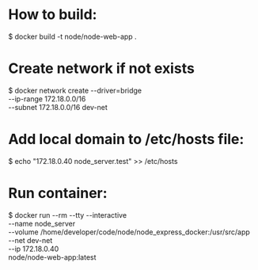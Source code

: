 
# How to build:
$ docker build -t node/node-web-app .


# Create network if not exists
$ docker network create --driver=bridge \
    --ip-range 172.18.0.0/16 \
    --subnet 172.18.0.0/16 dev-net

# Add local domain to /etc/hosts file:
$ echo "172.18.0.40 node_server.test" >> /etc/hosts

# Run container:
$ docker run --rm  --tty --interactive \
--name node_server \
--volume /home/developer/code/node/node_express_docker:/usr/src/app \
--net dev-net \
--ip 172.18.0.40 \
node/node-web-app:latest
